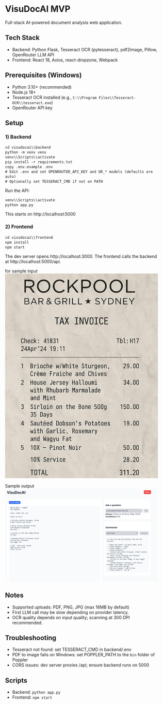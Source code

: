 # VisuDocAI MVP

Full-stack AI-powered document analysis web application.

## Tech Stack
- Backend: Python Flask, Tesseract OCR (pytesseract), pdf2image, Pillow, OpenRouter LLM API
- Frontend: React 18, Axios, react-dropzone, Webpack

## Prerequisites (Windows)
- Python 3.10+ (recommended)
- Node.js 18+
- Tesseract OCR installed (e.g., `C:\\Program Files\\Tesseract-OCR\\tesseract.exe`)
- OpenRouter API key

## Setup

### 1) Backend
```
cd visudocai\\backend
python -m venv venv
venv\\Scripts\\activate
pip install -r requirements.txt
copy .env.example .env
# Edit .env and set OPENROUTER_API_KEY and OR_* models (defaults are auto)
# Optionally set TESSERACT_CMD if not on PATH
```

Run the API:
```
venv\\Scripts\\activate
python app.py
```
This starts on http://localhost:5000

### 2) Frontend
```
cd visudocai\\frontend
npm install
npm start
```
The dev server opens http://localhost:3000. The frontend calls the backend at http://localhost:5000/api.

for sample input
![VisuDocAI Screenshot](./output/receipt.png)

Sample output
![VisuDocAI Screenshot](./output/image.png)

## Notes
- Supported uploads: PDF, PNG, JPG (max 16MB by default)
- First LLM call may be slow depending on provider latency.
- OCR quality depends on input quality; scanning at 300 DPI recommended.

## Troubleshooting
- Tesseract not found: set TESSERACT_CMD in backend/.env
- PDF to image fails on Windows: set POPPLER_PATH to the `bin` folder of Poppler
- CORS issues: dev server proxies /api; ensure backend runs on 5000

## Scripts
- Backend: `python app.py`
- Frontend: `npm start`

